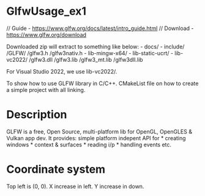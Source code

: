 # GlfwUsage_ex1
// Guide - https://www.glfw.org/docs/latest/intro_guide.html
// Download - https://www.glfw.org/download

Downloaded zip will extract to something like below:
	- docs/
	- include/
		/GLFW/
			/glfw3.h
			/glfw3nativ.h
	- lib-mingw-x64/
	- lib-static-ucrt/
	- lib-vc2022/
		/glfw3.dll
		/glfw3.lib
		/glfw3_mt.lib
		/glfw3dll.lib
	
For Visual Studio 2022, we use lib-vc2022/.

To show how to use GLFW library in C/C++.
CMakeList file on how to create a simple project with all linking.

# Description
GLFW is a free, Open Source, multi-platform lib for OpenGL, OpenGLES & Vulkan app dev.
It provides:
	simple platform indepent API for
		* creating windows
		* context & surfaces
		* reading i/p
		* handling events
etc.

# Coordinate system

Top left is (0, 0).
X increase in left.
Y increase in down.